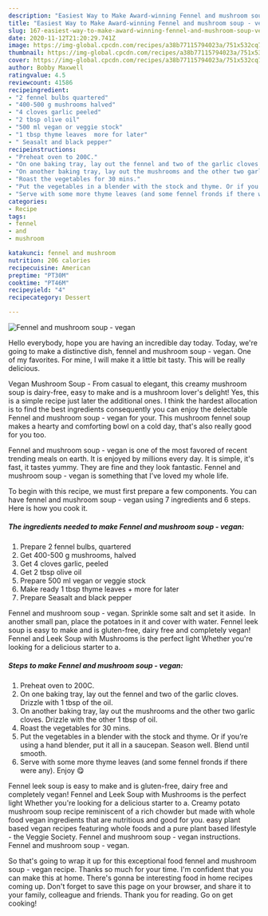 ```yaml
---
description: "Easiest Way to Make Award-winning Fennel and mushroom soup - vegan"
title: "Easiest Way to Make Award-winning Fennel and mushroom soup - vegan"
slug: 167-easiest-way-to-make-award-winning-fennel-and-mushroom-soup-vegan
date: 2020-11-12T21:20:29.741Z
image: https://img-global.cpcdn.com/recipes/a38b77115794023a/751x532cq70/fennel-and-mushroom-soup-vegan-recipe-main-photo.jpg
thumbnail: https://img-global.cpcdn.com/recipes/a38b77115794023a/751x532cq70/fennel-and-mushroom-soup-vegan-recipe-main-photo.jpg
cover: https://img-global.cpcdn.com/recipes/a38b77115794023a/751x532cq70/fennel-and-mushroom-soup-vegan-recipe-main-photo.jpg
author: Bobby Maxwell
ratingvalue: 4.5
reviewcount: 41586
recipeingredient:
- "2 fennel bulbs quartered"
- "400-500 g mushrooms halved"
- "4 cloves garlic peeled"
- "2 tbsp olive oil"
- "500 ml vegan or veggie stock"
- "1 tbsp thyme leaves  more for later"
- " Seasalt and black pepper"
recipeinstructions:
- "Preheat oven to 200C."
- "On one baking tray, lay out the fennel and two of the garlic cloves. Drizzle with 1 tbsp of the oil."
- "On another baking tray, lay out the mushrooms and the other two garlic cloves. Drizzle with the other 1 tbsp of oil."
- "Roast the vegetables for 30 mins."
- "Put the vegetables in a blender with the stock and thyme. Or if you’re using a hand blender, put it all in a saucepan. Season well. Blend until smooth."
- "Serve with some more thyme leaves (and some fennel fronds if there were any). Enjoy 😋"
categories:
- Recipe
tags:
- fennel
- and
- mushroom

katakunci: fennel and mushroom 
nutrition: 206 calories
recipecuisine: American
preptime: "PT30M"
cooktime: "PT46M"
recipeyield: "4"
recipecategory: Dessert

---
```



![Fennel and mushroom soup - vegan](https://img-global.cpcdn.com/recipes/a38b77115794023a/751x532cq70/fennel-and-mushroom-soup-vegan-recipe-main-photo.jpg)

Hello everybody, hope you are having an incredible day today. Today, we're going to make a distinctive dish, fennel and mushroom soup - vegan. One of my favorites. For mine, I will make it a little bit tasty. This will be really delicious.

Vegan Mushroom Soup - From casual to elegant, this creamy mushroom soup is dairy-free, easy to make and is a mushroom lover&#39;s delight! Yes, this is a simple recipe just later the additional ones. I think the hardest allocation is to find the best ingredients consequently you can enjoy the delectable Fennel and mushroom soup - vegan for your. This mushroom fennel soup makes a hearty and comforting bowl on a cold day, that&#39;s also really good for you too.

Fennel and mushroom soup - vegan is one of the most favored of recent trending meals on earth. It is enjoyed by millions every day. It is simple, it's fast, it tastes yummy. They are fine and they look fantastic. Fennel and mushroom soup - vegan is something that I've loved my whole life.


To begin with this recipe, we must first prepare a few components. You can have fennel and mushroom soup - vegan using 7 ingredients and 6 steps. Here is how you cook it.

<!--inarticleads1-->

##### The ingredients needed to make Fennel and mushroom soup - vegan:

1. Prepare 2 fennel bulbs, quartered
1. Get 400-500 g mushrooms, halved
1. Get 4 cloves garlic, peeled
1. Get 2 tbsp olive oil
1. Prepare 500 ml vegan or veggie stock
1. Make ready 1 tbsp thyme leaves + more for later
1. Prepare  Seasalt and black pepper


Fennel and mushroom soup - vegan. Sprinkle some salt and set it aside.⁣ ⁣ In another small pan, place the potatoes in it and cover with water. Fennel leek soup is easy to make and is gluten-free, dairy free and completely vegan! Fennel and Leek Soup with Mushrooms is the perfect light Whether you&#39;re looking for a delicious starter to a. 

<!--inarticleads2-->

##### Steps to make Fennel and mushroom soup - vegan:

1. Preheat oven to 200C.
1. On one baking tray, lay out the fennel and two of the garlic cloves. Drizzle with 1 tbsp of the oil.
1. On another baking tray, lay out the mushrooms and the other two garlic cloves. Drizzle with the other 1 tbsp of oil.
1. Roast the vegetables for 30 mins.
1. Put the vegetables in a blender with the stock and thyme. Or if you’re using a hand blender, put it all in a saucepan. Season well. Blend until smooth.
1. Serve with some more thyme leaves (and some fennel fronds if there were any). Enjoy 😋


Fennel leek soup is easy to make and is gluten-free, dairy free and completely vegan! Fennel and Leek Soup with Mushrooms is the perfect light Whether you&#39;re looking for a delicious starter to a. Creamy potato mushroom soup recipe reminiscent of a rich chowder but made with whole food vegan ingredients that are nutritious and good for you. easy plant based vegan recipes featuring whole foods and a pure plant based lifestyle - the Veggie Society. Fennel and mushroom soup - vegan instructions. Fennel and mushroom soup - vegan. 

So that's going to wrap it up for this exceptional food fennel and mushroom soup - vegan recipe. Thanks so much for your time. I'm confident that you can make this at home. There's gonna be interesting food in home recipes coming up. Don't forget to save this page on your browser, and share it to your family, colleague and friends. Thank you for reading. Go on get cooking!
